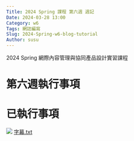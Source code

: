 ```yaml
---
Title: 2024 Spring 課程 第六週 週記
Date: 2024-03-28 13:00
Category: w6
Tags: 網誌編寫
Slug: 2024-Spring-w6-blog-tutorial
Author: susu
---
```


2024 Spring 網際內容管理與協同產品設計實習課程

<!-- PELICAN_END_SUMMARY -->

# 第六週執行事項
>
# 已執行事項

![](https://www.youtube.com/watch?v=cB5bOqGAOt4)
[字幕.txt](https://github.com/41123251/cd2024/files/14773072/cd2024_2b_3_.Github.txt)
